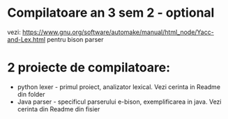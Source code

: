 # Compilatoare an 3 sem 2 - optional



vezi: https://www.gnu.org/software/automake/manual/html_node/Yacc-and-Lex.html pentru bison parser


# 2 proiecte de compilatoare:
- python lexer - primul proiect, analizator lexical. Vezi cerinta in Readme din folder
- Java parser - specificul parserului e-bison, exemplificarea in java. Vezi cerinta din Readme din fisier



